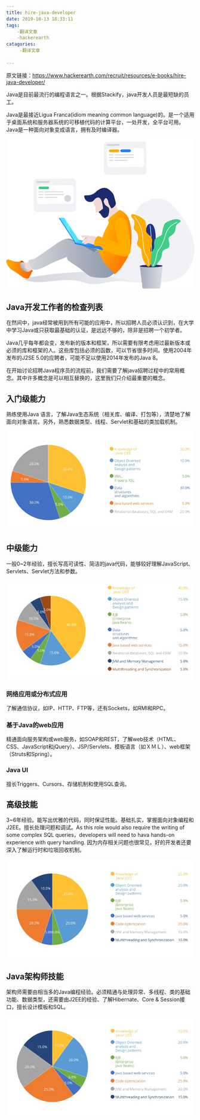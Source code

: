 ```yaml
---
title: hire-java-developer
date: 2019-10-13 18:33:11
tags:
	-翻译文章
	-hackerearth
catagories:
     -翻译文章

---
```


原文链接：https://www.hackerearth.com/recruit/resources/e-books/hire-java-developer/

Java是目前最流行的编程语言之一。根据Stackify，java开发人员是最短缺的员工。

Java是最接近Ligua Franca(idiom meaning common language)的。是一个适用于桌面系统和服务器系统的可移植代码的计算平台，一处开发，全平台可用。Java是一种面向对象变成语言，拥有及时编译器。

![](.\pictures\how-to-hire-a-java-developer.svg)

## Java开发工作者的检查列表

在然间中，java经常被用到所有可能的应用中，所以招聘人员必须认识到，在大学中学习Java或只获取最基础的认证，是远远不够的，除非是招聘一个初学者。

Java几乎每年都会变，发布新的版本和框架，所以需要有限考虑用过最新版本或必须的库和框架的人。这些库包括必须的函数，可以节省很多时间。使用2004年发布的J2SE 5.0的应聘者，可能不足以使用2014年发布的Java 8。

在开始讨论招聘Java程序员的流程前，我们需要了解java招聘过程中的常用概念。其中许多概念是可以相互替换的，这里我们只介绍最重要的概念。

## 入门级能力

熟练使用Java 语言，了解Java生态系统（相关库、编译、打包等），清楚地了解面向对象语言。另外，熟悉数据类型、线程、Servlet和基础的类加载机制。

![](.\pictures\java-fresher-role-skills.jpg)

## 中级能力

一般0~2年经验，擅长写高可读性、简洁的java代码，能够较好理解JavaScript、Servlets、Servlet方法和参数。

![](.\pictures\junior-java-developer-role.jpg)

### 网络应用或分布式应用

了解通信协议，如IP、HTTP、FTP等，还有Sockets，如RMI和RPC。

### 基于Java的web应用

精通面向服务架构或web服务，如SOAP和REST，了解web技术（HTML、CSS、JavaScript和jQuery）、JSP/Servlets、模板语言（如ＸＭＬ）、web框架（Struts和Spring）。

### Java UI

擅长Triggers、Cursors、存储机制和使用SQL查询。

## 高级技能

3~6年经验。能写出优雅的代码，同时保证性能。基础扎实，掌握面向对象编程和J2EE。擅长处理问题和调试。As this role would also require the writing of some complex SQL queries，developers will need to hava hands-on experience with query handling. 因为内存相关问题也很常见，好的开发者还要深入了解运行时和垃圾回收机制。

![](.\pictures\senior-java-developer-role-skills.jpg)

## Java架构师技能

架构师需要由相当多的Java编程经验。必须精通与处理异常、多线程、类的基础功能、数据类型，还需要由J2EE的经验、了解Hibernate、Core & Session接口，擅长设计模板和SQL。

![](.\pictures\java-architect-role-skills.jpg)

